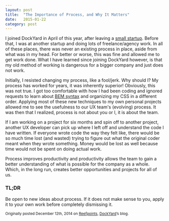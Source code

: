 ```yaml
---
layout: post
title:  "The Importance of Process, and Why It Matters"
date:   2015-01-22
category: post
---
```


I joined DockYard in April of this year, after leaving a [small startup](http://folio.is). Before that, I was at another startup and doing lots of freelance/agency work. In all of these places, there was never an existing process in place, aside from what was in my head. For better or worse, this was fine and allowed me to get work done. What I have learned since joining DockYard however, is that my old method of working is dangerous for a bigger company and just does not work.

Initially, I resisted changing my process, like a fool/jerk. Why should I? My process has worked for years, it was inherently superior! Obviously, this was not true. I got too comfortable with how I had been coding and ignored requests to learn about [BEM syntax](http://csswizardry.com/2013/01/mindbemding-getting-your-head-round-bem-syntax) and organizing my CSS in a different order. Applying most of these new techniques to my own personal projects allowed me to see the usefulness to our UX team's (evolving) process. It was then that I realized, process is not about you or I, it is about the team.

If I am working on a project for six months and spin off to another project, another UX developer can pick up where I left off and understand the code I have written. If everyone wrote code the way they felt like, there would be so much time lost (and wasted) trying to figure out what the original coder meant when they wrote something. Money would be lost as well because time would not be spent on doing actual work.

Process improves productivity and productivity allows the team to gain a better understanding of what is possible for the company as a whole. Which, in the long run, creates better opportunities and projects for all of us.

### TL;DR

Be open to new ideas about process. If it does not make sense to you, apply it to your own work before completely dismissing it.

<small>Originally posted December 12th, 2014 on [Reefpoints](http://reefpoints.dockyard.com/2014/12/12/importance-of-process.html), [DockYard](http://dockyard.com)&rsquo;s blog.</small>